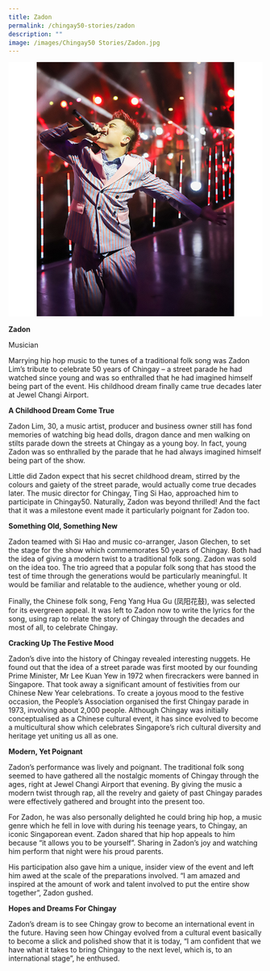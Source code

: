 ```yaml
---
title: Zadon
permalink: /chingay50-stories/zadon
description: ""
image: /images/Chingay50 Stories/Zadon.jpg
---
```

![Zadon](/images/Chingay50%20Stories/Zadon.jpg)

**Zadon**

Musician

Marrying hip hop music to the tunes of a traditional folk song was Zadon Lim’s tribute to celebrate 50 years of Chingay – a street parade he had watched since young and was so enthralled that he had imagined himself being part of the event. His childhood dream finally came true decades later at Jewel Changi Airport. 

**A Childhood Dream Come True**

Zadon Lim, 30, a music artist, producer and business owner still has fond memories of watching big head dolls, dragon dance and men walking on stilts parade down the streets at Chingay as a young boy. In fact, young Zadon was so enthralled by the parade that he had always imagined himself being part of the show.

Little did Zadon expect that his secret childhood dream, stirred by the colours and gaiety of the street parade, would actually come true decades later. The music director for Chingay, Ting Si Hao, approached him to participate in Chingay50. Naturally, Zadon was beyond thrilled! And the fact that it was a milestone event made it particularly poignant for Zadon too. 

**Something Old, Something New**

Zadon teamed with Si Hao and music co-arranger, Jason Glechen, to set the stage for the show which commemorates 50 years of Chingay. Both had the idea of giving a modern twist to a traditional folk song. Zadon was sold on the idea too. The trio agreed that a popular folk song that has stood the test of time through the generations would be particularly meaningful. It would be familiar and relatable to the audience, whether young or old. 

Finally, the Chinese folk song, Feng Yang Hua Gu (凤阳花鼓), was selected for its evergreen appeal. It was left to Zadon now to write the lyrics for the song, using rap to relate the story of Chingay through the decades and most of all, to celebrate Chingay. 

**Cracking Up The Festive Mood**

Zadon’s dive into the history of Chingay revealed interesting nuggets. He found out that the idea of a street parade was first mooted by our founding Prime Minister, Mr Lee Kuan Yew in 1972 when firecrackers were banned in Singapore. That took away a significant amount of festivities from our Chinese New Year celebrations. To create a joyous mood to the festive occasion, the People’s Association organised the first Chingay parade in 1973, involving about 2,000 people. Although Chingay was initially conceptualised as a Chinese cultural event, it has since evolved to become a multicultural show which celebrates Singapore’s rich cultural diversity and heritage yet uniting us all as one. 

**Modern, Yet Poignant**

Zadon’s performance was lively and poignant. The traditional folk song seemed to have gathered all the nostalgic moments of Chingay through the ages, right at Jewel Changi Airport that evening. By giving the music a modern twist through rap, all the revelry and gaiety of past Chingay parades were effectively gathered and brought into the present too.  

For Zadon, he was also personally delighted he could bring hip hop, a music genre which he fell in love with during his teenage years, to Chingay, an iconic Singaporean event. Zadon shared that hip hop appeals to him because “it allows you to be yourself”. Sharing in Zadon’s joy and watching him perform that night were his proud parents. 

His participation also gave him a unique, insider view of the event and left him awed at the scale of the preparations involved. “I am amazed and inspired at the amount of work and talent involved to put the entire show together”, Zadon gushed. 

**Hopes and Dreams For Chingay**

Zadon’s dream is to see Chingay grow to become an international event in the future. Having seen how Chingay evolved from a cultural event basically to become a slick and polished show that it is today, “I am confident that we have what it takes to bring Chingay to the next level, which is, to an international stage”, he enthused.
